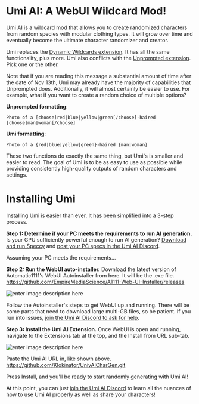 # Umi AI: A WebUI Wildcard Mod!

Umi AI is a wildcard mod that allows you to create randomized characters from random species with modular clothing types. It will grow over time and eventually become the ultimate character randomizer and creator.

Umi replaces the [Dynamic Wildcards extension](https://github.com/AUTOMATIC1111/stable-diffusion-webui-wildcards). It has all the same functionality, plus more. Umi also conflicts with the [Unprompted extension](https://github.com/ThereforeGames/unprompted). Pick one or the other.

Note that if you are reading this message a substantial amount of time after the date of Nov 13th, Umi may already have the majority of capabilities that Unprompted does. Additionally, it will almost certainly be easier to use. For example, what if you want to create a random choice of multiple options?

**Unprompted formatting**:

    Photo of a [choose]red|blue|yellow|green[/choose]-haired [choose]man|woman[/choose]

**Umi formatting**:

    Photo of a {red|blue|yellow|green}-haired {man|woman}

These two functions do exactly the same thing, but Umi's is smaller and easier to read. The goal of Umi is to be as easy to use as possible while providing consistently high-quality outputs of random characters and settings.

# Installing Umi

Installing Umi is easier than ever. It has been simplified into a 3-step process.

**Step 1: Determine if your PC meets the requirements to run AI generation.**
Is your GPU sufficiently powerful enough to run AI generation? [Download and run Speccy](https://www.ccleaner.com/speccy) and [post your PC specs in the Umi AI Discord](https://discord.gg/9K7j7DTfG2).

Assuming your PC meets the requirements...

**Step 2: Run the WebUI auto-installer.**
Download the latest version of Automatic1111's WebUI Autoinstaller from here. It will be the .exe file.
https://github.com/EmpireMediaScience/A1111-Web-UI-Installer/releases

![enter image description here](https://i.imgur.com/0u8KwOt.png)

Follow the Autoinstaller's steps to get WebUI up and running. There will be some parts that need to download large multi-GB files, so be patient. If you run into issues, [join the Umi AI Discord to ask for help](https://discord.gg/9K7j7DTfG2).

**Step 3: Install the Umi AI Extension.**
Once WebUI is open and running, navigate to the Extensions tab at the top, and the Install from URL sub-tab.

![enter image description here](https://i.imgur.com/gBqmnyz.png)

Paste the Umi AI URL in, like shown above.
https://github.com/Klokinator/UnivAICharGen.git

Press Install, and you'll be ready to start randomly generating with Umi AI!

At this point, you can just [join the Umi AI Discord](https://discord.gg/9K7j7DTfG2) to learn all the nuances of how to use Umi AI properly as well as share your characters!
